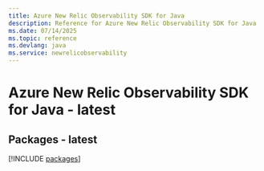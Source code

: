 ```yaml
---
title: Azure New Relic Observability SDK for Java
description: Reference for Azure New Relic Observability SDK for Java
ms.date: 07/14/2025
ms.topic: reference
ms.devlang: java
ms.service: newrelicobservability
---
```

# Azure New Relic Observability SDK for Java - latest
## Packages - latest
[!INCLUDE [packages](new-relic-observability-index.md)]